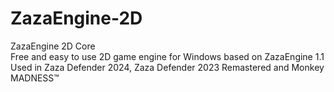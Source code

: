 # ZazaEngine-2D
ZazaEngine 2D Core</br>
Free and easy to use 2D game engine for Windows based on ZazaEngine 1.1</br>
Used in Zaza Defender 2024, Zaza Defender 2023 Remastered and Monkey MADNESS™

